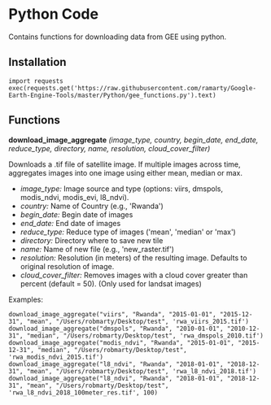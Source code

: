 # Python Code

Contains functions for downloading data from GEE using python.

## Installation

    import requests
    exec(requests.get('https://raw.githubusercontent.com/ramarty/Google-Earth-Engine-Tools/master/Python/gee_functions.py').text)

## Functions

**download_image_aggregate** *(image_type, country, begin_date, end_date, reduce_type, directory, name, resolution, cloud_cover_filter)*

Downloads a .tif file of satellite image. If multiple images across time, aggregates images into one image using either mean, median or max.

- *image_type:* Image source and type (options: viirs, dmspols, modis_ndvi, modis_evi, l8_ndvi).
- *country:* Name of Country (e.g., 'Rwanda')
- *begin_date:* Begin date of images
- *end_date:* End date of images
- *reduce_type:* Reduce type of images ('mean', 'median' or 'max')
- *directory:* Directory where to save new tile
- *name:* Name of new file (e.g., 'new_raster.tif')
- *resolution:* Resolution (in meters) of the resulting image. Defaults to original resolution of image.
- *cloud_cover_filter:* Removes images with a cloud cover greater than percent (default = 50). (Only used for landsat images)

Examples:

    download_image_aggregate("viirs", "Rwanda", "2015-01-01", "2015-12-31", "mean", "/Users/robmarty/Desktop/test", 'rwa_viirs_2015.tif')
    download_image_aggregate("dmspols", "Rwanda", "2010-01-01", "2010-12-31", "median", "/Users/robmarty/Desktop/test", 'rwa_dmspols_2010.tif')
    download_image_aggregate("modis_ndvi", "Rwanda", "2015-01-01", "2015-12-31", "median", "/Users/robmarty/Desktop/test", 'rwa_modis_ndvi_2015.tif')
    download_image_aggregate("l8_ndvi", "Rwanda", "2018-01-01", "2018-12-31", "mean", "/Users/robmarty/Desktop/test", 'rwa_l8_ndvi_2018.tif')
    download_image_aggregate("l8_ndvi", "Rwanda", "2018-01-01", "2018-12-31", "mean", "/Users/robmarty/Desktop/test", 'rwa_l8_ndvi_2018_100meter_res.tif', 100)
